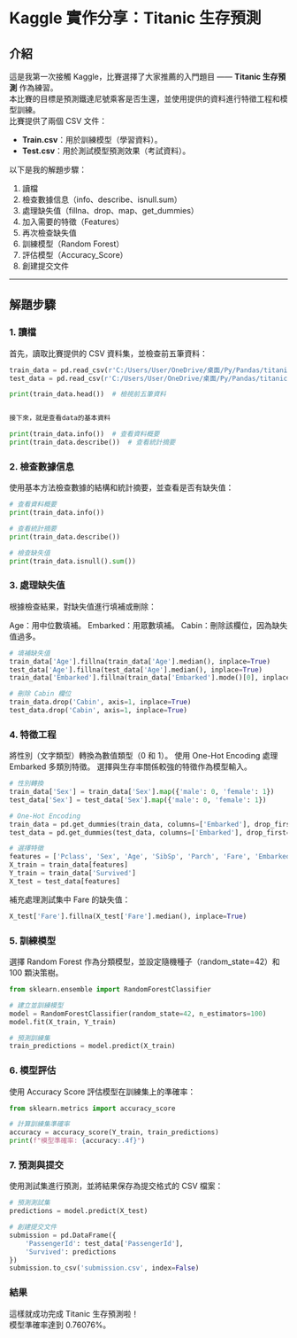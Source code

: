 # Kaggle 實作分享：Titanic 生存預測

## 介紹

這是我第一次接觸 Kaggle，比賽選擇了大家推薦的入門題目 —— **Titanic 生存預測** 作為練習。  
本比賽的目標是預測鐵達尼號乘客是否生還，並使用提供的資料進行特徵工程和模型訓練。  
比賽提供了兩個 CSV 文件：
- **Train.csv**：用於訓練模型（學習資料）。
- **Test.csv**：用於測試模型預測效果（考試資料）。

以下是我的解題步驟：

1. 讀檔  
2. 檢查數據信息（info、describe、isnull.sum）  
3. 處理缺失值（fillna、drop、map、get_dummies）  
4. 加入需要的特徵（Features）  
5. 再次檢查缺失值  
6. 訓練模型（Random Forest）  
7. 評估模型（Accuracy_Score）  
8. 創建提交文件  

---

## 解題步驟

### **1. 讀檔**
首先，讀取比賽提供的 CSV 資料集，並檢查前五筆資料：

```python
train_data = pd.read_csv(r'C:/Users/User/OneDrive/桌面/Py/Pandas/titanic/train.csv')  
test_data = pd.read_csv(r'C:/Users/User/OneDrive/桌面/Py/Pandas/titanic/test.csv')  

print(train_data.head())  # 檢視前五筆資料


接下來，就是查看data的基本資料  

print(train_data.info())  # 查看資料概要  
print(train_data.describe())  # 查看統計摘要  
```
### **2. 檢查數據信息**
使用基本方法檢查數據的結構和統計摘要，並查看是否有缺失值：

```python
# 查看資料概要
print(train_data.info())

# 查看統計摘要
print(train_data.describe())

# 檢查缺失值
print(train_data.isnull().sum())
```
### **3. 處理缺失值**
根據檢查結果，對缺失值進行填補或刪除：

Age：用中位數填補。
Embarked：用眾數填補。
Cabin：刪除該欄位，因為缺失值過多。
```python
# 填補缺失值
train_data['Age'].fillna(train_data['Age'].median(), inplace=True)
test_data['Age'].fillna(test_data['Age'].median(), inplace=True)
train_data['Embarked'].fillna(train_data['Embarked'].mode()[0], inplace=True)

# 刪除 Cabin 欄位
train_data.drop('Cabin', axis=1, inplace=True)
test_data.drop('Cabin', axis=1, inplace=True)
```
### **4. 特徵工程**
將性別（文字類型）轉換為數值類型（0 和 1）。
使用 One-Hot Encoding 處理 Embarked 多類別特徵。
選擇與生存率關係較強的特徵作為模型輸入。
```python
# 性別轉換
train_data['Sex'] = train_data['Sex'].map({'male': 0, 'female': 1})
test_data['Sex'] = test_data['Sex'].map({'male': 0, 'female': 1})

# One-Hot Encoding
train_data = pd.get_dummies(train_data, columns=['Embarked'], drop_first=True)
test_data = pd.get_dummies(test_data, columns=['Embarked'], drop_first=True)

# 選擇特徵
features = ['Pclass', 'Sex', 'Age', 'SibSp', 'Parch', 'Fare', 'Embarked_Q', 'Embarked_S']
X_train = train_data[features]
Y_train = train_data['Survived']
X_test = test_data[features]
```
補充處理測試集中 Fare 的缺失值：
```python
X_test['Fare'].fillna(X_test['Fare'].median(), inplace=True)
```
### **5. 訓練模型**
選擇 Random Forest 作為分類模型，並設定隨機種子（random_state=42）和 100 顆決策樹。

```python
from sklearn.ensemble import RandomForestClassifier

# 建立並訓練模型
model = RandomForestClassifier(random_state=42, n_estimators=100)
model.fit(X_train, Y_train)

# 預測訓練集
train_predictions = model.predict(X_train)
```
### **6. 模型評估**
使用 Accuracy Score 評估模型在訓練集上的準確率：

```python
from sklearn.metrics import accuracy_score

# 計算訓練集準確率
accuracy = accuracy_score(Y_train, train_predictions)
print(f"模型準確率: {accuracy:.4f}")
```
### **7. 預測與提交**
使用測試集進行預測，並將結果保存為提交格式的 CSV 檔案：

```python
# 預測測試集
predictions = model.predict(X_test)

# 創建提交文件
submission = pd.DataFrame({
    'PassengerId': test_data['PassengerId'],
    'Survived': predictions
})
submission.to_csv('submission.csv', index=False)
```
### **結果**
這樣就成功完成 Titanic 生存預測啦！  
模型準確率達到 0.76076%。
